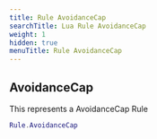 ```yaml
---
title: Rule AvoidanceCap
searchTitle: Lua Rule AvoidanceCap
weight: 1
hidden: true
menuTitle: Rule AvoidanceCap
---
```

## AvoidanceCap

This represents a AvoidanceCap Rule
```lua
Rule.AvoidanceCap
```